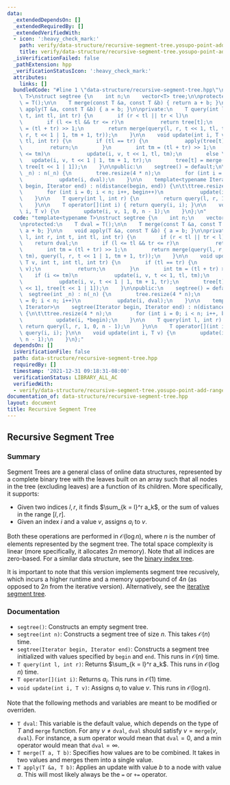 ```yaml
---
data:
  _extendedDependsOn: []
  _extendedRequiredBy: []
  _extendedVerifiedWith:
  - icon: ':heavy_check_mark:'
    path: verify/data-structure/recursive-segment-tree.yosupo-point-add-range-sum.test.cpp
    title: verify/data-structure/recursive-segment-tree.yosupo-point-add-range-sum.test.cpp
  _isVerificationFailed: false
  _pathExtension: hpp
  _verificationStatusIcon: ':heavy_check_mark:'
  attributes:
    links: []
  bundledCode: "#line 1 \"data-structure/recursive-segment-tree.hpp\"\ntemplate<typename\
    \ T>\nstruct segtree {\n    int n;\n    vector<T> tree;\n\nprotected:\n    T dval\
    \ = T();\n\n    T merge(const T &a, const T &b) { return a + b; }\n\n    void\
    \ apply(T &a, const T &b) { a = b; }\n\nprivate:\n    T query(int l, int r, int\
    \ t, int tl, int tr) {\n        if (r < tl || tr < l)\n            return dval;\n\
    \        if (l <= tl && tr <= r)\n            return tree[t];\n        int tm\
    \ = (tl + tr) >> 1;\n        return merge(query(l, r, t << 1, tl, tm), query(l,\
    \ r, t << 1 | 1, tm + 1, tr));\n    }\n\n    void update(int i, T v, int t, int\
    \ tl, int tr) {\n        if (tl == tr) {\n            apply(tree[t], v);\n   \
    \         return;\n        }\n        int tm = (tl + tr) >> 1;\n        if (i\
    \ <= tm)\n            update(i, v, t << 1, tl, tm);\n        else \n         \
    \   update(i, v, t << 1 | 1, tm + 1, tr);\n        tree[t] = merge(tree[t << 1],\
    \ tree[t << 1 | 1]);\n    }\n\npublic:\n    segtree() = default;\n\n    segtree(int\
    \ _n) : n(_n) {\n        tree.resize(4 * n);\n        for (int i = 0; i < n; i++)\n\
    \            update(i, dval);\n    }\n\n    template<typename Iterator>\n    segtree(Iterator\
    \ begin, Iterator end) : n(distance(begin, end)) {\n\t\ttree.resize(4 * n);\n\
    \        for (int i = 0; i < n; i++, begin++)\n            update(i, *begin);\n\
    \    }\n\n    T query(int l, int r) {\n        return query(l, r, 1, 0, n - 1);\n\
    \    }\n\n    T operator[](int i) { return query(i, i); }\n\n    void update(int\
    \ i, T v) {\n        update(i, v, 1, 0, n - 1);\n    }\n};\n"
  code: "template<typename T>\nstruct segtree {\n    int n;\n    vector<T> tree;\n\
    \nprotected:\n    T dval = T();\n\n    T merge(const T &a, const T &b) { return\
    \ a + b; }\n\n    void apply(T &a, const T &b) { a = b; }\n\nprivate:\n    T query(int\
    \ l, int r, int t, int tl, int tr) {\n        if (r < tl || tr < l)\n        \
    \    return dval;\n        if (l <= tl && tr <= r)\n            return tree[t];\n\
    \        int tm = (tl + tr) >> 1;\n        return merge(query(l, r, t << 1, tl,\
    \ tm), query(l, r, t << 1 | 1, tm + 1, tr));\n    }\n\n    void update(int i,\
    \ T v, int t, int tl, int tr) {\n        if (tl == tr) {\n            apply(tree[t],\
    \ v);\n            return;\n        }\n        int tm = (tl + tr) >> 1;\n    \
    \    if (i <= tm)\n            update(i, v, t << 1, tl, tm);\n        else \n\
    \            update(i, v, t << 1 | 1, tm + 1, tr);\n        tree[t] = merge(tree[t\
    \ << 1], tree[t << 1 | 1]);\n    }\n\npublic:\n    segtree() = default;\n\n  \
    \  segtree(int _n) : n(_n) {\n        tree.resize(4 * n);\n        for (int i\
    \ = 0; i < n; i++)\n            update(i, dval);\n    }\n\n    template<typename\
    \ Iterator>\n    segtree(Iterator begin, Iterator end) : n(distance(begin, end))\
    \ {\n\t\ttree.resize(4 * n);\n        for (int i = 0; i < n; i++, begin++)\n \
    \           update(i, *begin);\n    }\n\n    T query(int l, int r) {\n       \
    \ return query(l, r, 1, 0, n - 1);\n    }\n\n    T operator[](int i) { return\
    \ query(i, i); }\n\n    void update(int i, T v) {\n        update(i, v, 1, 0,\
    \ n - 1);\n    }\n};"
  dependsOn: []
  isVerificationFile: false
  path: data-structure/recursive-segment-tree.hpp
  requiredBy: []
  timestamp: '2021-12-31 09:18:31-08:00'
  verificationStatus: LIBRARY_ALL_AC
  verifiedWith:
  - verify/data-structure/recursive-segment-tree.yosupo-point-add-range-sum.test.cpp
documentation_of: data-structure/recursive-segment-tree.hpp
layout: document
title: Recursive Segment Tree
---
```


## Recursive Segment Tree

### Summary

Segment Trees are a general class of online data structures, represented by a complete binary tree with the leaves built on an array such that all nodes in the tree (excluding leaves) are a function of its children. More specifically, it supports:
- Given two indices $l, r$, it finds $\sum_{k = l}^r a_k$, or the sum of values in the range $[l, r]$.
- Given an index $i$ and a value $v$, assigns $a_i$ to $v$. 

Both these operations are performed in $\mathcal{O}(\log n)$, where $n$ is the number of elements represented by the segment tree. The total space complexity is linear (more specifically, it allocates $2n$ memory). Note that all indices are zero-based. For a similar data structure, see the [binary index tree](https://dutinmeow.github.io/library/data-structure/binary-index-tree.hpp). 

It is important to note that this version implements segment tree recusively, which incurs a higher runtime and a memory upperbound of $4n$ (as opposed to $2n$ from the iterative version). Alternatively, see the [iterative segment tree](https://dutinmeow.github.io/library/data-structure/segment-tree.hpp).

### Documentation

- `segtree()`: Constructs an empty segment tree.
- `segtree(int n)`: Constructs a segment tree of size $n$. This takes $\mathcal{O}(n)$ time.
- `segtree(Iterator begin, Iterator end)`: Constructs a segment tree initialized with values specified by $\texttt{begin}$ and $\texttt{end}$. This runs in $\mathcal{O}(n)$ time.
- `T query(int l, int r)`: Returns $\sum_{k = l}^r a_k$. This runs in $\mathcal{O}(\log n)$ time.
- `T operator[](int i)`: Returns $a_i$. This runs in $\mathcal{O}(1)$ time.
- `void update(int i, T v)`: Assigns $a_i$ to value $v$. This runs in $\mathcal{O}(\log n)$. 

Note that the following methods and variables are meant to be modified or overriden. 
- `T dval`: This variable is the default value, which depends on the type of $T$ and $\texttt{merge}$ function. For any $v \neq \texttt{dval}$, $\texttt{dval}$ should satisfy $v = \texttt{merge}(v, \texttt{dval})$. For instance, a sum operator would mean that $\texttt{dval} = 0$, and a min operator would mean that $\texttt{dval} = \infty$. 
- `T merge(T a, T b)`: Specifies how values are to be combined. It takes in two values and merges them into a single value. 
- `T apply(T &a, T b)`: Applies an update with value $b$ to a node with value $a$. This will most likely always be the `=` or `+=` operator. 

